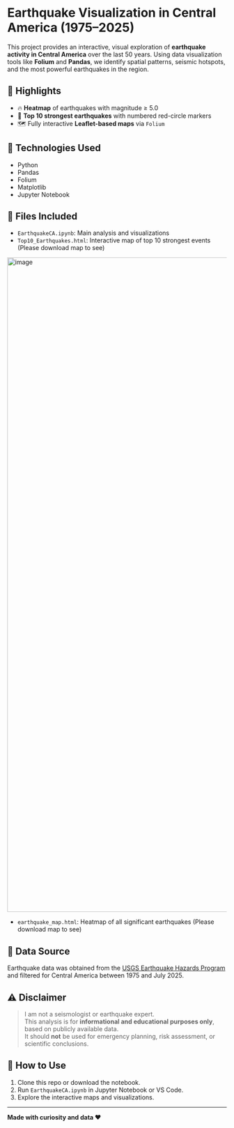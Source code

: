 # Earthquake Visualization in Central America (1975–2025)

This project provides an interactive, visual exploration of **earthquake activity in Central America** over the last 50 years. Using data visualization tools like **Folium** and **Pandas**, we identify spatial patterns, seismic hotspots, and the most powerful earthquakes in the region.

## 📌 Highlights

- 🔥 **Heatmap** of earthquakes with magnitude ≥ 5.0
- 📍 **Top 10 strongest earthquakes** with numbered red-circle markers
- 🗺️ Fully interactive **Leaflet-based maps** via `Folium`

## 🧪 Technologies Used

- Python
- Pandas
- Folium
- Matplotlib
- Jupyter Notebook

## 📁 Files Included

- `EarthquakeCA.ipynb`: Main analysis and visualizations
- `Top10_Earthquakes.html`: Interactive map of top 10 strongest events (Please download map to see)
<img width="2106" height="1503" alt="image" src="https://github.com/user-attachments/assets/504c820c-25c0-4a77-9d1b-39adcc6f0637" />

- `earthquake_map.html`: Heatmap of all significant earthquakes (Please download map to see)


## 🔎 Data Source

Earthquake data was obtained from the [USGS Earthquake Hazards Program](https://earthquake.usgs.gov/) and filtered for Central America between 1975 and July 2025.

## ⚠️ Disclaimer

> I am not a seismologist or earthquake expert.  
> This analysis is for **informational and educational purposes only**, based on publicly available data.  
> It should **not** be used for emergency planning, risk assessment, or scientific conclusions.

## 🚀 How to Use

1. Clone this repo or download the notebook.
2. Run `EarthquakeCA.ipynb` in Jupyter Notebook or VS Code.
3. Explore the interactive maps and visualizations.

---

**Made with curiosity and data ❤️**
